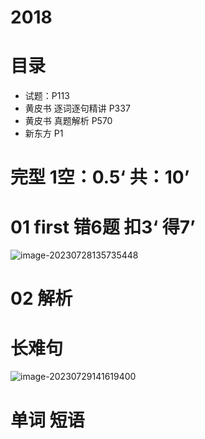 # 2018



# 目录

* 试题：P113
* 黄皮书 逐词逐句精讲 P337
* 黄皮书 真题解析 P570
* 新东方 P1



# 完型 1空：0.5‘ 共：10’  



# 01 first  错6题 扣3‘ 得7’

![image-20230728135735448](https://cvp.oss-cn-shanghai.aliyuncs.com/picgo/202307281357779.png)

# 02 解析 



# 长难句

![image-20230729141619400](https://cvp.oss-cn-shanghai.aliyuncs.com/picgo/202307291416607.png)

# 单词 短语





